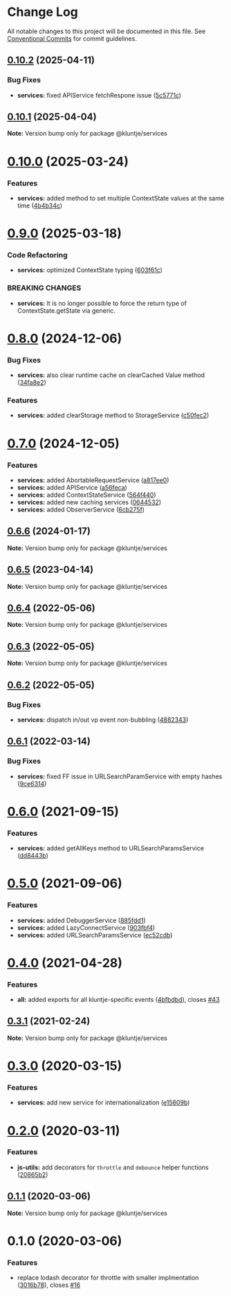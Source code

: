 # Change Log

All notable changes to this project will be documented in this file.
See [Conventional Commits](https://conventionalcommits.org) for commit guidelines.

## [0.10.2](https://github.com/kluntje/kluntje/tree/develop/packages/services/compare/@kluntje/services@0.10.1...@kluntje/services@0.10.2) (2025-04-11)


### Bug Fixes

* **services:** fixed APIService fetchRespone issue ([5c5771c](https://github.com/kluntje/kluntje/tree/develop/packages/services/commit/5c5771ce502ce9a08fd2d5064ffc792ae93a3a5e))





## [0.10.1](https://github.com/kluntje/kluntje/tree/develop/packages/services/compare/@kluntje/services@0.10.0...@kluntje/services@0.10.1) (2025-04-04)

**Note:** Version bump only for package @kluntje/services





# [0.10.0](https://github.com/kluntje/kluntje/tree/develop/packages/services/compare/@kluntje/services@0.9.0...@kluntje/services@0.10.0) (2025-03-24)


### Features

* **services:** added method to set multiple ContextState values at the same time ([4b4b34c](https://github.com/kluntje/kluntje/tree/develop/packages/services/commit/4b4b34c5bf5916918267a8bdeee43e97a54db449))





# [0.9.0](https://github.com/kluntje/kluntje/tree/develop/packages/services/compare/@kluntje/services@0.8.0...@kluntje/services@0.9.0) (2025-03-18)


### Code Refactoring

* **services:** optimized ContextState typing ([603f61c](https://github.com/kluntje/kluntje/tree/develop/packages/services/commit/603f61cb1a1d76d767e7070db2cda194849cd446))


### BREAKING CHANGES

* **services:** It is no longer possible to force the return type of ContextState.getState via
generic.





# [0.8.0](https://github.com/kluntje/kluntje/tree/develop/packages/services/compare/@kluntje/services@0.7.0...@kluntje/services@0.8.0) (2024-12-06)


### Bug Fixes

* **services:** also clear runtime cache on clearCached Value method ([34fa8e2](https://github.com/kluntje/kluntje/tree/develop/packages/services/commit/34fa8e2d6e89e56db1ec2952c613c834259cd833))


### Features

* **services:** added clearStorage method to StorageService ([c50fec2](https://github.com/kluntje/kluntje/tree/develop/packages/services/commit/c50fec214cc7990330f1adf0ad9934a342d9f009))





# [0.7.0](https://github.com/kluntje/kluntje/tree/develop/packages/services/compare/@kluntje/services@0.6.6...@kluntje/services@0.7.0) (2024-12-05)


### Features

* **services:** added AbortableRequestService ([a817ee0](https://github.com/kluntje/kluntje/tree/develop/packages/services/commit/a817ee0d37c92447ce344013fd24a7b43ca48c60))
* **services:** added APIService ([a56feca](https://github.com/kluntje/kluntje/tree/develop/packages/services/commit/a56feca45b7f28e77b82aaa98a33962b3707c008))
* **services:** added ContextStateService ([564f440](https://github.com/kluntje/kluntje/tree/develop/packages/services/commit/564f440d714fe18da94cfe30846a2a92738e7787))
* **services:** added new caching services ([0644532](https://github.com/kluntje/kluntje/tree/develop/packages/services/commit/06445328b03391ce67ad020e032a79101c0cc12f))
* **services:** added ObserverService ([6cb275f](https://github.com/kluntje/kluntje/tree/develop/packages/services/commit/6cb275f77a99212ed1a13abd4039f04616e8bf88))





## [0.6.6](https://github.com/kluntje/kluntje/tree/develop/packages/services/compare/@kluntje/services@0.6.5...@kluntje/services@0.6.6) (2024-01-17)

**Note:** Version bump only for package @kluntje/services





## [0.6.5](https://github.com/kluntje/kluntje/tree/develop/packages/services/compare/@kluntje/services@0.6.4...@kluntje/services@0.6.5) (2023-04-14)

**Note:** Version bump only for package @kluntje/services





## [0.6.4](https://github.com/kluntje/kluntje/tree/develop/packages/services/compare/@kluntje/services@0.6.3...@kluntje/services@0.6.4) (2022-05-06)

**Note:** Version bump only for package @kluntje/services





## [0.6.3](https://github.com/kluntje/kluntje/tree/develop/packages/services/compare/@kluntje/services@0.6.2...@kluntje/services@0.6.3) (2022-05-05)

**Note:** Version bump only for package @kluntje/services





## [0.6.2](https://github.com/kluntje/kluntje/tree/develop/packages/services/compare/@kluntje/services@0.6.1...@kluntje/services@0.6.2) (2022-05-05)


### Bug Fixes

* **services:** dispatch in/out vp event non-bubbling ([4882343](https://github.com/kluntje/kluntje/tree/develop/packages/services/commit/488234397b38034bfdcd5aa2a1b73eeb5844980d))





## [0.6.1](https://github.com/kluntje/kluntje/tree/develop/packages/services/compare/@kluntje/services@0.6.0...@kluntje/services@0.6.1) (2022-03-14)


### Bug Fixes

* **services:** fixed FF issue in URLSearchParamService with empty hashes ([9ce6314](https://github.com/kluntje/kluntje/tree/develop/packages/services/commit/9ce6314f68887c4881b733007280f0f1a09f9755))





# [0.6.0](https://github.com/kluntje/kluntje/tree/develop/packages/services/compare/@kluntje/services@0.5.0...@kluntje/services@0.6.0) (2021-09-15)


### Features

* **services:** added getAllKeys method to URLSearchParamsService ([dd8443b](https://github.com/kluntje/kluntje/tree/develop/packages/services/commit/dd8443bf1cddcae87e939872a70aa11dd31e8941))





# [0.5.0](https://github.com/kluntje/kluntje/tree/develop/packages/services/compare/@kluntje/services@0.4.0...@kluntje/services@0.5.0) (2021-09-06)


### Features

* **services:** added DebuggerService ([885fdd1](https://github.com/kluntje/kluntje/tree/develop/packages/services/commit/885fdd1c9288ee3d840d6945ede8b3d60605f017))
* **services:** added LazyConnectService ([903fbf4](https://github.com/kluntje/kluntje/tree/develop/packages/services/commit/903fbf4edb838d58f7d4f8c0713910cc0b4d182c))
* **services:** added URLSearchParamsService ([ec52cdb](https://github.com/kluntje/kluntje/tree/develop/packages/services/commit/ec52cdbe867a8bcf03172116bbf90f8de6f84ba5))





# [0.4.0](https://github.com/kluntje/kluntje/tree/develop/packages/services/compare/@kluntje/services@0.3.1...@kluntje/services@0.4.0) (2021-04-28)


### Features

* **all:** added exports for all kluntje-specific events ([4bfbdbd](https://github.com/kluntje/kluntje/tree/develop/packages/services/commit/4bfbdbd74a04fd0dd8696ef22736a25a7e7749c7)), closes [#43](https://github.com/kluntje/kluntje/tree/develop/packages/services/issues/43)





## [0.3.1](https://github.com/kluntje/kluntje/tree/develop/packages/services/compare/@kluntje/services@0.3.0...@kluntje/services@0.3.1) (2021-02-24)

**Note:** Version bump only for package @kluntje/services





# [0.3.0](https://github.com/kluntje/kluntje/tree/develop/packages/services/compare/@kluntje/services@0.2.0...@kluntje/services@0.3.0) (2020-03-15)


### Features

* **services:** add new service for internationalization ([e15609b](https://github.com/kluntje/kluntje/tree/develop/packages/services/commit/e15609b917e2475037fc41c1ac4316dc6bc4b5da))





# [0.2.0](https://github.com/kluntje/kluntje/tree/develop/packages/services/compare/@kluntje/services@0.1.1...@kluntje/services@0.2.0) (2020-03-11)


### Features

* **js-utils:** add decorators for `throttle` and `debounce` helper functions ([20865b2](https://github.com/kluntje/kluntje/tree/develop/packages/services/commit/20865b234cac682f2e303c695c2dbd1b817e7e6f))





## [0.1.1](https://github.com/kluntje/kluntje/tree/develop/packages/services/compare/@kluntje/services@0.1.0...@kluntje/services@0.1.1) (2020-03-06)

**Note:** Version bump only for package @kluntje/services





# 0.1.0 (2020-03-06)


### Features

* replace lodash decorator for throttle with smaller implmentation ([3016b78](https://github.com/kluntje/kluntje/commit/3016b78333c1a9ed672df49e3cb58001ba8b7d61)), closes [#16](https://github.com/kluntje/kluntje/issues/16)
